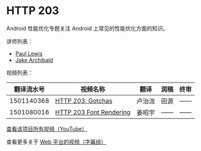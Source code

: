 # HTTP 203

Android 性能优化专题关注 Android 上常见的性能优化方面的知识。

讲师列表：

*   [Paul Lewis](https://plus.google.com/+PaulLewis)
*   [Jake Archibald](https://plus.google.com/+JakeArchibald)
 
视频列表：

| 翻译流水号 | 视频名称 | 翻译 | 润稿 | 终审 |
| -- | -- | -- | -- | -- |
| 1501140368 | [HTTP 203: Gotchas](https://pub.gfansub.com/Web/062-Http-203/1501140368-gotchas.html)  | 卢治泷 | 田源 | —— |
| 1501080016 | [HTTP 203 Font Rendering](https://pub.gfansub.com/Web/062-Http-203/1501080016-font-rendering.html)  | 姜昭宇 | —— | —— |

[查看该项目所有视频（YouTube）](https://www.youtube.com/playlist?list=PLOU2XLYxmsII_38oWcnQzXs9K9HKBMg-e)

查看更多关于 [Web 平台的视频（字幕组）](https://pub.gfansub.com/Web/index.html)